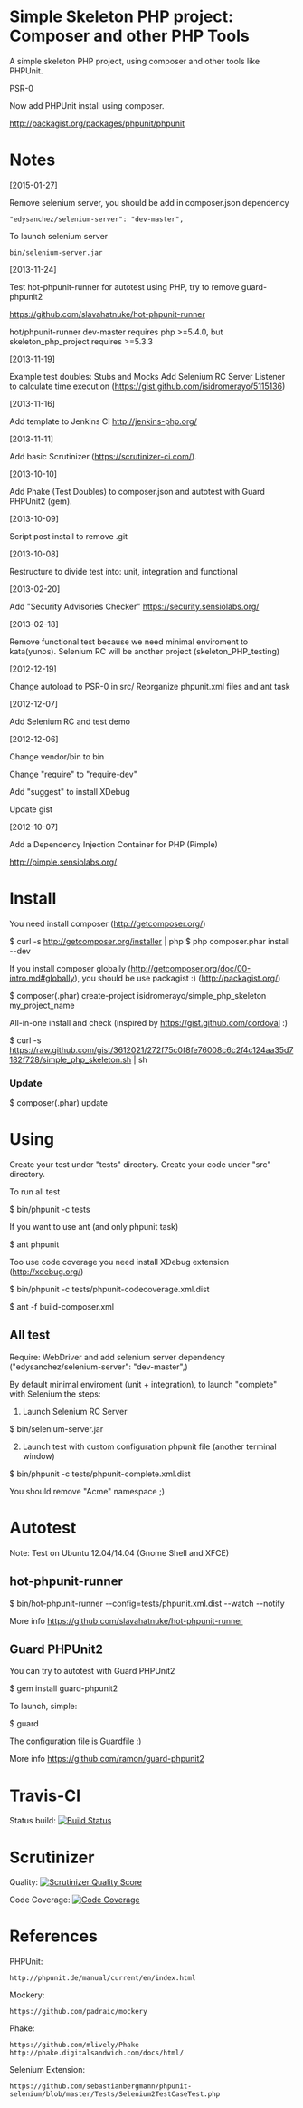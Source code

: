 Simple Skeleton PHP project: Composer and other PHP Tools
=========================================================

A simple skeleton PHP project, using composer and other tools like PHPUnit.

PSR-0

Now add PHPUnit install using composer.

http://packagist.org/packages/phpunit/phpunit

Notes
=====

[2015-01-27]

Remove selenium server, you should be add in composer.json dependency

```
"edysanchez/selenium-server": "dev-master",
```

To launch selenium server 

```
bin/selenium-server.jar
```

[2013-11-24]

Test hot-phpunit-runner for autotest using PHP, try to remove guard-phpunit2

https://github.com/slavahatnuke/hot-phpunit-runner

hot/phpunit-runner dev-master requires php >=5.4.0, but skeleton_php_project requires >=5.3.3

[2013-11-19]

Example test doubles: Stubs and Mocks
Add Selenium RC Server
Listener to calculate time execution (https://gist.github.com/isidromerayo/5115136)

[2013-11-16]

Add template to Jenkins CI http://jenkins-php.org/

[2013-11-11]

Add basic Scrutinizer (https://scrutinizer-ci.com/).

[2013-10-10]

Add Phake (Test Doubles) to composer.json and autotest with Guard PHPUnit2 (gem).

[2013-10-09]

Script post install to remove .git

[2013-10-08]

Restructure to divide test into: unit, integration and functional

[2013-02-20]

Add "Security Advisories Checker" https://security.sensiolabs.org/

[2013-02-18]

Remove functional test because we need minimal enviroment to kata(yunos).
Selenium RC will be another project (skeleton_PHP_testing)

[2012-12-19]

Change autoload to PSR-0 in src/
Reorganize phpunit.xml files and ant task

[2012-12-07]

Add Selenium RC and test demo

[2012-12-06] 

Change vendor/bin to bin

Change "require" to "require-dev"

Add "suggest" to install XDebug

Update gist

[2012-10-07] 

Add a  Dependency Injection Container for PHP (Pimple)

http://pimple.sensiolabs.org/

Install
=======

You need install composer (http://getcomposer.org/)

$ curl -s http://getcomposer.org/installer | php
$ php composer.phar install --dev

If you install composer globally (http://getcomposer.org/doc/00-intro.md#globally),
you should be use packagist :) (http://packagist.org/)

$ composer(.phar) create-project isidromerayo/simple_php_skeleton my_project_name

All-in-one install and check (inspired by https://gist.github.com/cordoval :)

$ curl -s https://raw.github.com/gist/3612021/272f75c0f8fe76008c6c2f4c124aa35d7182f728/simple_php_skeleton.sh | sh

### Update

$ composer(.phar) update

Using
=====

Create your test under "tests" directory.
Create your code under "src" directory.

To run all test

$ bin/phpunit -c tests

If you want to use ant (and only phpunit task)

$ ant phpunit

Too use code coverage you need install XDebug extension (http://xdebug.org/)

$ bin/phpunit -c tests/phpunit-codecoverage.xml.dist

$ ant -f build-composer.xml

All test
--------

Require: WebDriver and add selenium server dependency ("edysanchez/selenium-server": "dev-master",)

By default minimal enviroment (unit + integration), to launch "complete" with Selenium the steps:

1) Launch Selenium RC Server 

$ bin/selenium-server.jar

2) Launch test with custom configuration phpunit file (another terminal window)

$ bin/phpunit -c tests/phpunit-complete.xml.dist

You should remove "Acme" namespace ;)

Autotest
========

Note: Test on Ubuntu 12.04/14.04 (Gnome Shell and XFCE)

hot-phpunit-runner
------------------

$ bin/hot-phpunit-runner --config=tests/phpunit.xml.dist --watch --notify

More info https://github.com/slavahatnuke/hot-phpunit-runner

Guard PHPUnit2
--------------

You can try to autotest with Guard PHPUnit2

$ gem install guard-phpunit2

To launch, simple:

$ guard

The configuration file is Guardfile :)

More info https://github.com/ramon/guard-phpunit2


Travis-CI
=========

Status build: [![Build Status](https://secure.travis-ci.org/isidromerayo/simple_php_skeleton.png?branch=mockery)](http://travis-ci.org/isidromerayo/simple_php_skeleton)

Scrutinizer
==========

Quality: [![Scrutinizer Quality Score](https://scrutinizer-ci.com/g/isidromerayo/simple_php_skeleton/badges/quality-score.png?s=fe47d20f43c2d317977f3094c33845a2727bf177)](https://scrutinizer-ci.com/g/isidromerayo/simple_php_skeleton/)

Code Coverage: [![Code Coverage](https://scrutinizer-ci.com/b/isidromerayo/skeleton_php_project/badges/coverage.png?s=79428d01806bfd9549178b5504a6688c5ca8b8b4)](https://scrutinizer-ci.com/b/isidromerayo/skeleton_php_project/)

References
==========

PHPUnit: 
    
    http://phpunit.de/manual/current/en/index.html

Mockery: 

    https://github.com/padraic/mockery

Phake: 

    https://github.com/mlively/Phake
    http://phake.digitalsandwich.com/docs/html/

Selenium Extension:

    https://github.com/sebastianbergmann/phpunit-selenium/blob/master/Tests/Selenium2TestCaseTest.php
